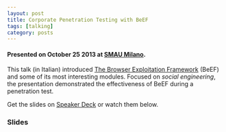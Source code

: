 ```yaml
---
layout: post
title: Corporate Penetration Testing with BeEF
tags: [talking]
category: posts
---
```


#### Presented on October 25 2013 at [SMAU Milano][smau].

This talk (in Italian) introduced [The Browser Exploitation Framework][beef] (BeEF) and some of its most interesting modules. Focused on *social engineering*, the presentation demonstrated the effectiveness of BeEF during a penetration test.

Get the slides on [Speaker Deck][slides] or watch them below.

### Slides

<script async class="speakerdeck-embed" data-id="d13373e021160131fca9464dee30730c" data-ratio="1.33333333333333" src="//speakerdeck.com/assets/embed.js"></script>


[smau]: http://www.smau.it/milano13/schedules/uso-di-beef-nel-penetration-testing-aziendale/
[beef]: http://beefproject.com
[slides]: https://speakerdeck.com/gcattani/penetration-testing-aziendale-con-beef
